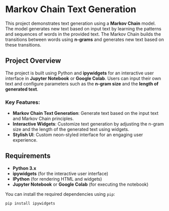 # Markov Chain Text Generation

This project demonstrates text generation using a **Markov Chain** model. The model generates new text based on input text by learning the patterns and sequences of words in the provided text. The Markov Chain builds the transitions between words using **n-grams** and generates new text based on these transitions.

## Project Overview

The project is built using Python and **ipywidgets** for an interactive user interface in **Jupyter Notebook** or **Google Colab**. Users can input their own text and configure parameters such as the **n-gram size** and the **length of generated text**.

### Key Features:
- **Markov Chain Text Generation**: Generate text based on the input text and Markov Chain principles.
- **Interactive Widgets**: Customize text generation by adjusting the n-gram size and the length of the generated text using widgets.
- **Stylish UI**: Custom neon-styled interface for an engaging user experience.

## Requirements

- **Python 3.x**
- **ipywidgets** (for the interactive user interface)
- **IPython** (for rendering HTML and widgets)
- **Jupyter Notebook** or **Google Colab** (for executing the notebook)

You can install the required dependencies using `pip`:

```bash
pip install ipywidgets
